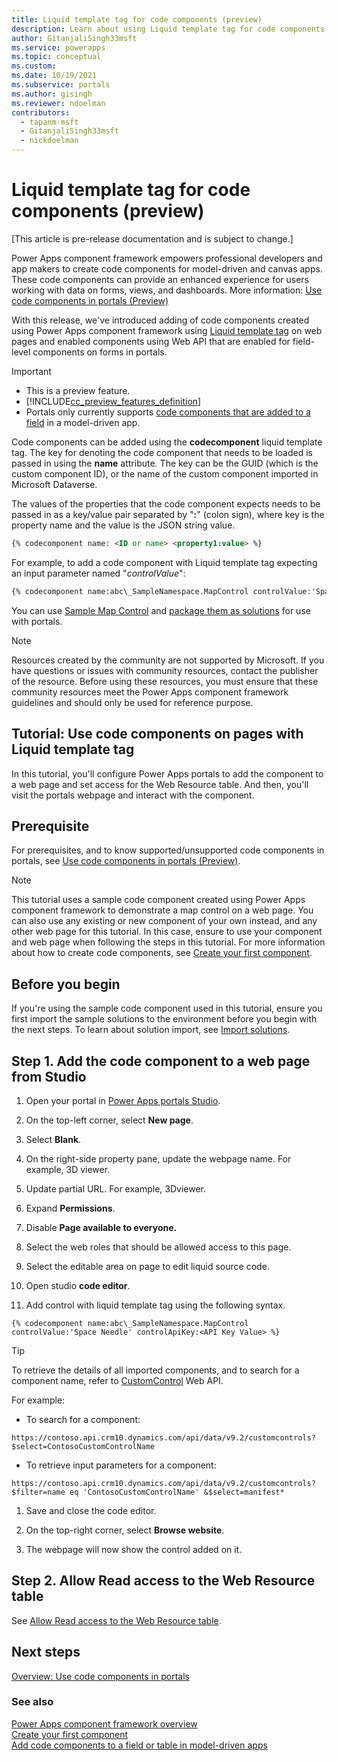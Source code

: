 ```yaml
---
title: Liquid template tag for code components (preview)
description: Learn about using Liquid template tag for code components through portals Studio.
author: GitanjaliSingh33msft
ms.service: powerapps
ms.topic: conceptual
ms.custom: 
ms.date: 10/19/2021
ms.subservice: portals
ms.author: gisingh
ms.reviewer: ndoelman
contributors:
  - tapanm-msft
  - GitanjaliSingh33msft
  - nickdoelman
---
```


# Liquid template tag for code components (preview)

[This article is pre-release documentation and is subject to change.]

Power Apps component framework empowers professional developers and app makers to create code components for model-driven and canvas apps. These code components can provide an enhanced experience for users working with data on forms, views, and dashboards. More information: [Use code components in portals (Preview)](component-framework.md)

With this release, we've introduced adding of code components created using Power Apps component framework using [Liquid template tag](liquid/liquid-tags.md) on web pages and enabled components using Web API that are enabled for field-level components on forms in portals.

> [!IMPORTANT]
> - This is a preview feature.
> - [!INCLUDE[cc_preview_features_definition](../../includes/cc-preview-features-definition.md)]
> - Portals only currently supports [code components that are added to a field](../../developer/component-framework/add-custom-controls-to-a-field-or-entity.md#add-a-code-component-to-a-column) in a model-driven app.

Code components can be added using the **codecomponent** liquid template tag. The key for denoting the code component that needs to be loaded is passed in using the **name** attribute. The key can be the GUID (which is the custom component ID), or the name of the custom component imported in Microsoft Dataverse.

The values of the properties that the code component expects needs to be passed in as a key/value pair separated by "**:**" (colon sign), where key is the property name and the value is the JSON string value.

```html
{% codecomponent name: <ID or name> <property1:value> %}
```


For example, to add a code component with Liquid template tag expecting an input parameter named "*controlValue*":
```html
{% codecomponent name:abc\_SampleNamespace.MapControl controlValue:'Space Needle' controlApiKey:<API Key Value>%}
```

You can use [Sample Map Control](../../developer/component-framework/sample-controls/map-control.md) and [package them as solutions](../../developer/component-framework/implementing-controls-using-typescript.md#packaging-your-code-components) for use with portals.

> [!NOTE]
> Resources created by the community are not supported by Microsoft. If you have questions or issues with community resources, contact the publisher of the resource. Before using these resources, you must ensure that these community resources meet the Power Apps component framework guidelines and should only be used for reference purpose.

## Tutorial: Use code components on pages with Liquid template tag

In this tutorial, you'll configure Power Apps portals to add the component to a web page and set access for the Web Resource table. And then, you'll visit the portals webpage and interact with the component.

## Prerequisite

For prerequisites, and to know supported/unsupported code components in portals, see [Use code components in portals (Preview)](component-framework.md).

> [!NOTE]
> This tutorial uses a sample code component created using Power Apps component framework to demonstrate a map control on a web page. You can also use any existing or new component of your own instead, and any other web page for this tutorial. In this case, ensure to use your component and web page when following the steps in this tutorial. For more information about how to create code components, see [Create your first component](../../developer/component-framework/implementing-controls-using-typescript.md).

## Before you begin

If you're using the sample code component used in this tutorial, ensure you first import the sample solutions to the environment before you begin with the next steps. To learn about solution import, see [Import solutions](../data-platform/import-update-export-solutions.md).

## Step 1. Add the code component to a web page from Studio

1.  Open your portal in [Power Apps portals Studio](portal-designer-anatomy.md).

1.  On the top-left corner, select **New page**.

1.  Select **Blank**.

1.  On the right-side property pane, update the webpage name. For example, 3D viewer.

1.  Update partial URL. For example, 3Dviewer.

1.  Expand **Permissions**.

1.  Disable **Page available to everyone.**

1.  Select the web roles that should be allowed access to this page.

1.  Select the editable area on page to edit liquid source code.

1. Open studio **code editor**.

1. Add control with liquid template tag using the following syntax.

```http
{% codecomponent name:abc\_SampleNamespace.MapControl controlValue:'Space Needle' controlApiKey:<API Key Value> %}
```

> [!TIP]
> To retrieve the details of all imported components, and to search for a component name, refer to [CustomControl](../../data-platform/reference/entities/customcontrol.md) Web API.

For example:

-   To search for a component:

`https://contoso.api.crm10.dynamics.com/api/data/v9.2/customcontrols?$select=ContosoCustomControlName`

-   To retrieve input parameters for a component:

`https://contoso.api.crm10.dynamics.com/api/data/v9.2/customcontrols?$filter=name eq 'ContosoCustomControlName' &$select=manifest*`

1. Save and close the code editor.

1. On the top-right corner, select **Browse website**.

1. The webpage will now show the control added on it.

## Step 2. Allow Read access to the Web Resource table

See [Allow Read access to the Web Resource table](component-framework-tutorial.md#step-5-allow-read-access-to-the-web-resource-table).

## Next steps

[Overview: Use code components in portals](component-framework.md)

### See also

[Power Apps component framework overview](../../developer/component-framework/overview.md) <br>
[Create your first component](../../developer/component-framework/implementing-controls-using-typescript.md) <br>
[Add code components to a field or table in model-driven apps](../../developer/component-framework/add-custom-controls-to-a-field-or-entity.md)
